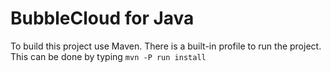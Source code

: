# BubbleCloud for Java
To build this project use Maven.
There is a built-in profile to run the project. This can be done by typing
```mvn -P run install```


